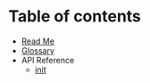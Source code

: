 # Table of contents

* [Read Me](README.md)
* [Glossary](docs/glossary.md)
* API Reference
  * [init](docs/api/init.md)
